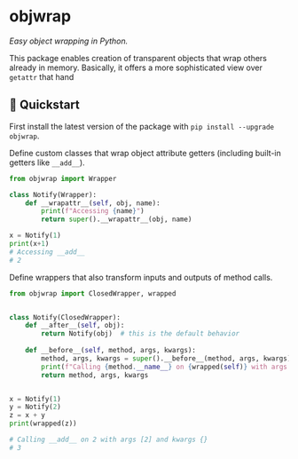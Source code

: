 # objwrap

*Easy object wrapping in Python.*

This package enables creation of transparent objects that wrap
others already in memory. Basically, it offers a more sophisticated
view over `getattr` that hand

## :rocket: Quickstart
First install the latest version of the package 
with `pip install --upgrade objwrap`.

Define custom classes that wrap object
attribute getters (including built-in getters
like `__add__`).

```python
from objwrap import Wrapper

class Notify(Wrapper):
    def __wrapattr__(self, obj, name):
        print(f"Accessing {name}")
        return super().__wrapattr__(obj, name)

x = Notify(1)
print(x+1)
# Accessing __add__
# 2
```

Define wrappers that also transform inputs and outputs of 
method calls.


```python
from objwrap import ClosedWrapper, wrapped


class Notify(ClosedWrapper):
    def __after__(self, obj):
        return Notify(obj)  # this is the default behavior
    
    def __before__(self, method, args, kwargs):
        method, args, kwargs = super().__before__(method, args, kwargs)
        print(f"Calling {method.__name__} on {wrapped(self)} with args {args} and kwargs {kwargs}")
        return method, args, kwargs


x = Notify(1)
y = Notify(2)
z = x + y
print(wrapped(z))

# Calling __add__ on 2 with args [2] and kwargs {}
# 3
```
